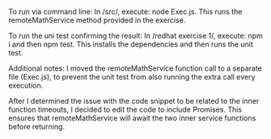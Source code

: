To run via command line:
In /src/, execute: node Exec.js. This runs the remoteMathService method provided in the exercise.

To run the uni test confirming the result:
In /redhat exercise 1/, execute: npm i and then npm test. This installs the dependencies and then runs the unit test.

Additional notes:
I moved the remoteMathService function call to a separate file (Exec.js), to prevent the unit test from also running the extra call every execution.

After I determined the issue with the code snippet to be related to the inner function timeouts, I decided to edit the code to include Promises. This ensures that remoteMathService will await the two inner service functions before returning.
